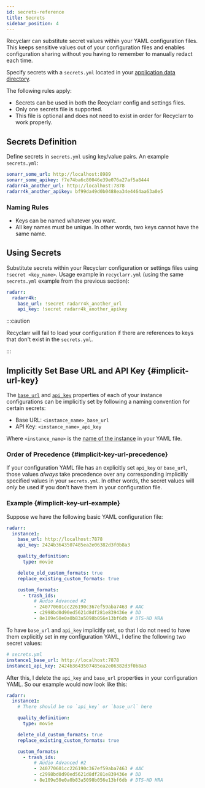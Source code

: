```yaml
---
id: secrets-reference
title: Secrets
sidebar_position: 4
---
```


Recyclarr can substitute secret values within your YAML configuration files. This keeps sensitive
values out of your configuration files and enables configuration sharing without you having to
remember to manually redact each time.

Specify secrets with a `secrets.yml` located in your [application data directory][appdata].

[appdata]: /file-structure.md#appdata-directory

The following rules apply:

- Secrets can be used in both the Recyclarr config and settings files.
- Only one secrets file is supported.
- This file is optional and does not need to exist in order for Recyclarr to work properly.

## Secrets Definition

Define secrets in `secrets.yml` using key/value pairs. An example `secrets.yml`:

```yml
sonarr_some_url: http://localhost:8989
sonarr_some_apikey: f7e74ba6c80046e39e076a27af5a8444
radarr4k_another_url: http://localhost:7878
radarr4k_another_apikey: bf99da49d0b0488ea34e4464aa63a0e5
```

### Naming Rules

- Keys can be named whatever you want.
- All key names must be unique. In other words, two keys cannot have the same name.

## Using Secrets

Substitute secrets within your Recyclarr configuration or settings files using `!secret <key_name>`.
Usage example in `recyclarr.yml` (using the same `secrets.yml` example from the previous section):

```yml
radarr:
  radarr4k:
    base_url: !secret radarr4k_another_url
    api_key: !secret radarr4k_another_apikey
```

:::caution

Recyclarr will fail to load your configuration if there are references to keys that don't exist in
the `secrets.yml`.

:::

## Implicitly Set Base URL and API Key {#implicit-url-key}

The [`base_url`][base_url] and [`api_key`][api_key] properties of each of your instance
configurations can be implicitly set by following a naming convention for certain secrets:

- Base URL: `<instance_name>_base_url`
- API Key: `<instance_name>_api_key`

Where `<instance_name>` is the [name of the instance][instance_name] in your YAML file.

[base_url]: /yaml/config-yml-reference.md#basic-base-url
[api_key]: /yaml/config-yml-reference.md#basic-api-key
[instance_name]: /yaml/config-yml-reference.md#basic-instance-name

### Order of Precedence {#implicit-key-url-precedence}

If your configuration YAML file has an explicitly set `api_key` or `base_url`, those values *always*
take precedence over any corresponding implicitly specified values in your `secrets.yml`. In other
words, the secret values will *only* be used if you don't have them in your configuration file.

### Example {#implicit-key-url-example}

Suppose we have the following basic YAML configuration file:

```yml
radarr:
  instance1:
    base_url: http://localhost:7878
    api_key: 2424b3643507485ea2e06382d3f0b8a3

    quality_definition:
      type: movie

    delete_old_custom_formats: true
    replace_existing_custom_formats: true

    custom_formats:
      - trash_ids:
          # Audio Advanced #2
          - 240770601cc226190c367ef59aba7463 # AAC
          - c2998bd0d90ed5621d8df281e839436e # DD
          - 8e109e50e0a0b83a5098b056e13bf6db # DTS-HD HRA
```

To have `base_url` and `api_key` implicitly set, so that I do not need to have them explicitly set
in my configuration YAML, I define the following two secret values:

```yml
# secrets.yml
instance1_base_url: http://localhost:7878
instance1_api_key: 2424b3643507485ea2e06382d3f0b8a3
```

After this, I delete the `api_key` and `base_url` properties in your configuration YAML. So our
example would now look like this:

```yml
radarr:
  instance1:
    # There should be no `api_key` or `base_url` here

    quality_definition:
      type: movie

    delete_old_custom_formats: true
    replace_existing_custom_formats: true

    custom_formats:
      - trash_ids:
          # Audio Advanced #2
          - 240770601cc226190c367ef59aba7463 # AAC
          - c2998bd0d90ed5621d8df281e839436e # DD
          - 8e109e50e0a0b83a5098b056e13bf6db # DTS-HD HRA
```
